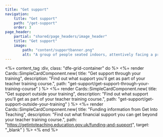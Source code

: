 ```yaml
---
title: "Get support"
navigation:
    title: "Get support"
    path: "/get-support"
    order: 3
page_header:
    partial: "shared/page_headers/image_header"
    title: "Get support"
    image:
        path: "content/supportbanner.png"
        alt: "A group of people seated indoors, attentively facing a presenter standing in front of a whiteboard."
---
```


<%= content_tag :div, class: "dfe-grid-container" do %>
    <%= render Cards::SimpleCardComponent.new(
        title: "Get support through your training", 
        description: "Find out what support you'll get as part of your teacher training course.",
        path: "get-support/get-support-through-your-training-course"
    ) %>
    <%= render Cards::SimpleCardComponent.new(
        title: "Get support outside your training", 
        description: "Find out what support you'll get as part of your teacher training course.",
        path: "get-support/get-support-outside-your-training"
    ) %>
    <%= render Cards::SimpleCardComponent.new(
        title: "Funding information from Get Into Teaching", 
        description: "Find out what financial support you can get beyond your teacher training course.",
        path: "https://getintoteaching.education.gov.uk/funding-and-support",
        target: "_blank"
    ) %>
<% end %>


